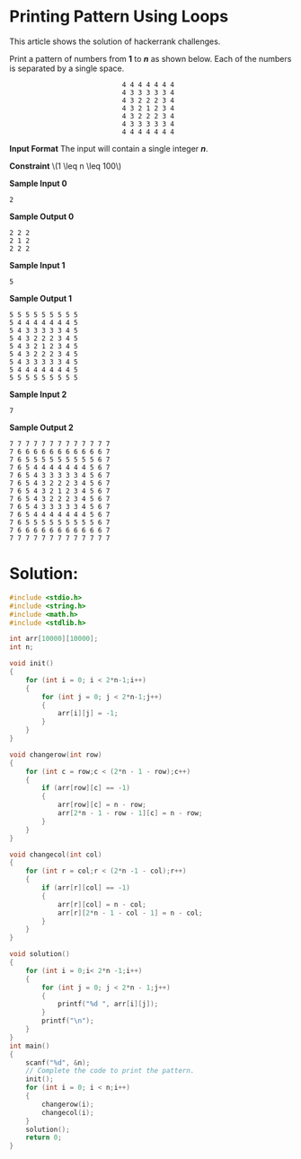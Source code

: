 # Printing Pattern Using Loops


This article shows the solution of hackerrank challenges.

<!--more-->

Print a pattern of numbers from **1** to **_n_** as shown below. Each of the numbers is separated by a single space. 
```
                            4 4 4 4 4 4 4  
                            4 3 3 3 3 3 4   
                            4 3 2 2 2 3 4   
                            4 3 2 1 2 3 4   
                            4 3 2 2 2 3 4   
                            4 3 3 3 3 3 4   
                            4 4 4 4 4 4 4   

```

**Input Format**
The input will contain a single integer **_n_**.

**Constraint**
\\(1 \leq n \leq 100\\)

**Sample Input 0**
```
2
```

**Sample Output 0**
```
2 2 2
2 1 2
2 2 2
```

**Sample Input 1**
```
5
```

**Sample Output 1**
```
5 5 5 5 5 5 5 5 5 
5 4 4 4 4 4 4 4 5 
5 4 3 3 3 3 3 4 5 
5 4 3 2 2 2 3 4 5 
5 4 3 2 1 2 3 4 5 
5 4 3 2 2 2 3 4 5 
5 4 3 3 3 3 3 4 5 
5 4 4 4 4 4 4 4 5 
5 5 5 5 5 5 5 5 5
```

**Sample Input 2**

```
7
```

**Sample Output 2**
```
7 7 7 7 7 7 7 7 7 7 7 7 7 
7 6 6 6 6 6 6 6 6 6 6 6 7 
7 6 5 5 5 5 5 5 5 5 5 6 7 
7 6 5 4 4 4 4 4 4 4 5 6 7 
7 6 5 4 3 3 3 3 3 4 5 6 7 
7 6 5 4 3 2 2 2 3 4 5 6 7 
7 6 5 4 3 2 1 2 3 4 5 6 7 
7 6 5 4 3 2 2 2 3 4 5 6 7 
7 6 5 4 3 3 3 3 3 4 5 6 7 
7 6 5 4 4 4 4 4 4 4 5 6 7 
7 6 5 5 5 5 5 5 5 5 5 6 7 
7 6 6 6 6 6 6 6 6 6 6 6 7 
7 7 7 7 7 7 7 7 7 7 7 7 7 
```

# Solution: 

```c
#include <stdio.h>
#include <string.h>
#include <math.h>
#include <stdlib.h>

int arr[10000][10000];
int n;

void init()
{
    for (int i = 0; i < 2*n-1;i++)
    {
        for (int j = 0; j < 2*n-1;j++)
        {
            arr[i][j] = -1;
        }
    }
}

void changerow(int row)
{
    for (int c = row;c < (2*n - 1 - row);c++)
    {
        if (arr[row][c] == -1)
        {
            arr[row][c] = n - row;
            arr[2*n - 1 - row - 1][c] = n - row;
        }
    }
}

void changecol(int col)
{
    for (int r = col;r < (2*n -1 - col);r++)
    {
        if (arr[r][col] == -1)
        {
            arr[r][col] = n - col;
            arr[r][2*n - 1 - col - 1] = n - col;       
        }
    }   
}

void solution()
{
    for (int i = 0;i< 2*n -1;i++)
    {
        for (int j = 0; j < 2*n - 1;j++)
        {
            printf("%d ", arr[i][j]);
        }
        printf("\n");
    }
}
int main() 
{
    scanf("%d", &n);
  	// Complete the code to print the pattern.
    init();
    for (int i = 0; i < n;i++)
    {
        changerow(i);
        changecol(i);
    }
    solution();
    return 0;
}
```
